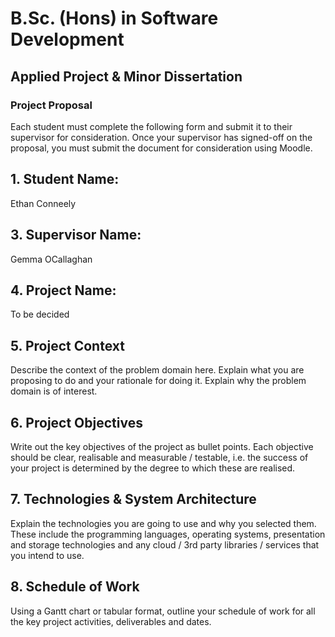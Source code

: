 # B.Sc. (Hons) in Software Development

## Applied Project & Minor Dissertation

### Project Proposal

Each student must complete the following form and submit it to their supervisor for consideration. Once your
supervisor has signed-off on the proposal, you must submit the document for consideration using Moodle.

## 1. Student Name:
Ethan Conneely

## 3. Supervisor Name:
Gemma OCallaghan

## 4. Project Name:
To be decided

## 5. Project Context
Describe the context of the problem domain here. Explain what you are proposing to do and your rationale for doing it. Explain why the problem domain is of interest.

## 6. Project Objectives
Write out the key objectives of the project as bullet points. Each objective should be clear, realisable and measurable / testable, i.e. the success of your project is determined by the degree to which these are realised.

## 7. Technologies & System Architecture
Explain the technologies you are going to use and why you selected them. These include the programming languages, operating systems, presentation and storage technologies and any cloud / 3rd party libraries / services
that you intend to use.

## 8. Schedule of Work
Using a Gantt chart or tabular format, outline your schedule of work for all the key project activities, deliverables and dates.
